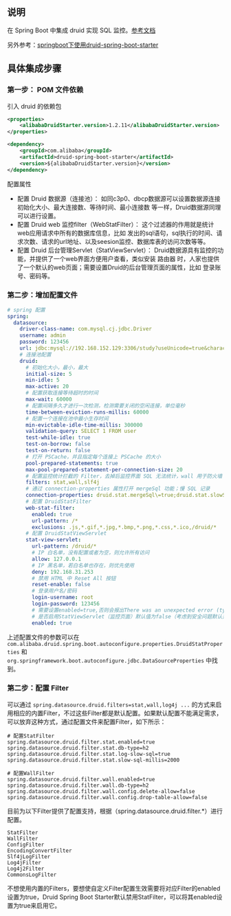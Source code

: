 ## 说明

在 Spring Boot 中集成 druid 实现 SQL 监控。[参考文档](https://mp.weixin.qq.com/s/bXuy7lkPJYtcWhbrXQPnjg)

另外参考：[springboot下使用druid-spring-boot-starter](https://blog.csdn.net/yzh_1346983557/article/details/117673280)

## 具体集成步骤

### 第一步： POM 文件依赖

引入 druid 的依赖包

```xml
<properties>
    <alibabaDruidStarter.version>1.2.11</alibabaDruidStarter.version>
</properties>

<dependency>
    <groupId>com.alibaba</groupId>
    <artifactId>druid-spring-boot-starter</artifactId>
    <version>${alibabaDruidStarter.version}</version>
</dependency>
```

配置属性

- 配置 Druid 数据源（连接池）： 如同c3p0、dbcp数据源可以设置数据源连接初始化大小、最大连接数、等待时间、最小连接数 等一样，Druid数据源同理可以进行设置。
- 配置 Druid web 监控filter（WebStatFilter）： 这个过滤器的作用就是统计web应用请求中所有的数据库信息，比如 发出的sql语句，sql执行的时间、请求次数、请求的url地址、以及seesion监控、数据库表的访问次数等等。
- 配置 Druid 后台管理Servlet（StatViewServlet）： Druid数据源具有监控的功能，并提供了一个web界面方便用户查看，类似安装 路由器 时，人家也提供了一个默认的web页面；需要设置Druid的后台管理页面的属性，比如 登录账号、密码等。


### 第二步：增加配置文件

```yaml
# spring 配置
spring:
  datasource:
    driver-class-name: com.mysql.cj.jdbc.Driver
    username: admin
    password: 123456
    url: jdbc:mysql://192.168.152.129:3306/study?useUnicode=true&characterEncoding=utf8&useSSL=false
    # 连接池配置
    druid:
      # 初始化大小，最小，最大
      initial-size: 5
      min-idle: 5
      max-active: 20
      # 配置获取连接等待超时的时间
      max-wait: 60000
      # 配置间隔多久才进行一次检测，检测需要关闭的空闲连接，单位毫秒
      time-between-eviction-runs-millis: 60000
      # 配置一个连接在池中最小生存时间
      min-evictable-idle-time-millis: 300000
      validation-query: SELECT 1 FROM user
      test-while-idle: true
      test-on-borrow: false
      test-on-return: false
      # 打开 PSCache，并且指定每个连接上 PSCache 的大小
      pool-prepared-statements: true
      max-pool-prepared-statement-per-connection-size: 20
      # 配置监控统计拦截的 Filter，去掉后监控界面 SQL 无法统计，wall 用于防火墙
      filters: stat,wall,slf4j
      # 通过 connection-properties 属性打开 mergeSql 功能；慢 SQL 记录
      connection-properties: druid.stat.mergeSql\=true;druid.stat.slowSqlMillis\=5000
      # 配置 DruidStatFilter
      web-stat-filter:
        enabled: true
        url-pattern: /*
        exclusions: .js,*.gif,*.jpg,*.bmp,*.png,*.css,*.ico,/druid/*
      # 配置 DruidStatViewServlet
      stat-view-servlet:
        url-pattern: /druid/*
        # IP 白名单，没有配置或者为空，则允许所有访问
        allow: 127.0.0.1
        # IP 黑名单，若白名单也存在，则优先使用
        deny: 192.168.31.253
        # 禁用 HTML 中 Reset All 按钮
        reset-enable: false
        # 登录用户名/密码
        login-username: root
        login-password: 123456
        # 需要设置enabled=true,否则会报出There was an unexpected error (type=Not Found, status=404).错误，或者将druid-spring-boot-starter的版本降低到1.1.10及以下
        # 是否启用StatViewServlet（监控页面）默认值为false（考虑到安全问题默认并未启动，如需启用建议设置密码或白名单以保障安全）
        enabled: true
```

上述配置文件的参数可以在 `com.alibaba.druid.spring.boot.autoconfigure.properties.DruidStatProperties` 和 `org.springframework.boot.autoconfigure.jdbc.DataSourceProperties` 中找到。

### 第二步：配置 Filter

可以通过 `spring.datasource.druid.filters=stat,wall,log4j ...` 的方式来启用相应的内置Filter，不过这些Filter都是默认配置。如果默认配置不能满足需求，可以放弃这种方式，通过配置文件来配置Filter，如下所示：

```properties
# 配置StatFilter 
spring.datasource.druid.filter.stat.enabled=true
spring.datasource.druid.filter.stat.db-type=h2
spring.datasource.druid.filter.stat.log-slow-sql=true
spring.datasource.druid.filter.stat.slow-sql-millis=2000

# 配置WallFilter 
spring.datasource.druid.filter.wall.enabled=true
spring.datasource.druid.filter.wall.db-type=h2
spring.datasource.druid.filter.wall.config.delete-allow=false
spring.datasource.druid.filter.wall.config.drop-table-allow=false
```
目前为以下Filter提供了配置支持，根据（spring.datasource.druid.filter.*）进行配置。

    StatFilter
    WallFilter
    ConfigFilter
    EncodingConvertFilter
    Slf4jLogFilter
    Log4jFilter
    Log4j2Filter
    CommonsLogFilter

不想使用内置的Filters，要想使自定义Filter配置生效需要将对应Filter的enabled设置为true，Druid Spring Boot Starter默认禁用StatFilter，可以将其enabled设置为true来启用它。

